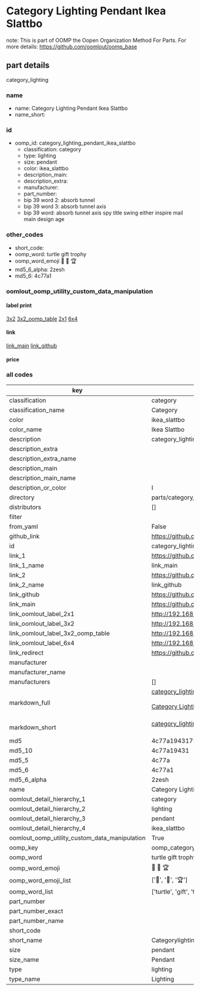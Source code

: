 # Category Lighting Pendant Ikea Slattbo  

note: This is part of OOMP the Oopen Organization Method For Parts. For more details: https://github.com/oomlout/oomp_base

##  part details
  



category_lighting



### name
* name: Category Lighting Pendant Ikea Slattbo
* name_short: 
### id
* oomp_id: category_lighting_pendant_ikea_slattbo
  * classification: category
  * type: lighting
  * size: pendant
  * color: ikea_slattbo
  * description_main: 
  * description_extra: 
  * manufacturer: 
  * part_number: 
  * bip 39 word 2: absorb tunnel
  * bip 39 word 3: absorb tunnel axis
  * bip 39 word: absorb tunnel axis spy title swing either inspire mail main design age

### other_codes
* short_code: 
* oomp_word: turtle gift trophy
* oomp_word_emoji :turtle: :gift: :trophy:
* md5_6_alpha: 2zesh
* md5_6: 4c77a1






### oomlout_oomp_utility_custom_data_manipulation
#### label print
[3x2](http://192.168.1.245:1112/?label=oomp%202zesh)
[3x2_oomp_table](http://192.168.1.108:1112/?label=oomp%202zesh)
[2x1](http://192.168.1.242:1112/?label=oomp%202zesh)
[6x4](http://192.168.1.55:1112/?label=oomp%202zesh)    

#### link

[link_main](https://github.com/oomlout/oomlout_oomp_version_1_messy/tree/main/parts/category_lighting_pendant_ikea_slattbo) [link_github](https://github.com/oomlout/oomlout_oomp_version_1_messy/tree/main/parts/category_lighting_pendant_ikea_slattbo)                             

#### price







### all codes 
| key | value |  
| --- | --- |  
| classification | category |  
| classification_name | Category |  
| color | ikea_slattbo |  
| color_name | Ikea Slattbo |  
| description | category_lighting |  
| description_extra |  |  
| description_extra_name |  |  
| description_main |  |  
| description_main_name |  |  
| description_or_color | I  |  
| directory | parts/category_lighting_pendant_ikea_slattbo |  
| distributors | [] |  
| filter |  |  
| from_yaml | False |  
| github_link | https://github.com/oomlout/oomlout_oomp_part_src/tree/main/parts/category_lighting_pendant_ikea_slattbo |  
| id | category_lighting_pendant_ikea_slattbo |  
| link_1 | https://github.com/oomlout/oomlout_oomp_version_1_messy/tree/main/parts/category_lighting_pendant_ikea_slattbo |  
| link_1_name | link_main |  
| link_2 | https://github.com/oomlout/oomlout_oomp_version_1_messy/tree/main/parts/category_lighting_pendant_ikea_slattbo |  
| link_2_name | link_github |  
| link_github | https://github.com/oomlout/oomlout_oomp_version_1_messy/tree/main/parts/category_lighting_pendant_ikea_slattbo |  
| link_main | https://github.com/oomlout/oomlout_oomp_version_1_messy/tree/main/parts/category_lighting_pendant_ikea_slattbo |  
| link_oomlout_label_2x1 | http://192.168.1.242:1112/?label=oomp%202zesh |  
| link_oomlout_label_3x2 | http://192.168.1.245:1112/?label=oomp%202zesh |  
| link_oomlout_label_3x2_oomp_table | http://192.168.1.108:1112/?label=oomp%202zesh |  
| link_oomlout_label_6x4 | http://192.168.1.55:1112/?label=oomp%202zesh |  
| link_redirect | https://github.com/oomlout/oomlout_oomp_version_1_messy/tree/main/parts/category_lighting_pendant_ikea_slattbo |  
| manufacturer |  |  
| manufacturer_name |  |  
| manufacturers | [] |  
| markdown_full | [category_lighting_pendant_ikea_slattbo](none)<br>[](none)<br>[Category Lighting Pendant Ikea Slattbo](none)<br><br> |  
| markdown_short | [category_lighting_pendant_ikea_slattbo](none)<br><br> |  
| md5 | 4c77a194317548e370717d3421faa006 |  
| md5_10 | 4c77a19431 |  
| md5_5 | 4c77a |  
| md5_6 | 4c77a1 |  
| md5_6_alpha | 2zesh |  
| name | Category Lighting Pendant Ikea Slattbo |  
| oomlout_detail_hierarchy_1 | category |  
| oomlout_detail_hierarchy_2 | lighting |  
| oomlout_detail_hierarchy_3 | pendant |  
| oomlout_detail_hierarchy_4 | ikea_slattbo |  
| oomlout_oomp_utility_custom_data_manipulation | True |  
| oomp_key | oomp_category_lighting_pendant_ikea_slattbo |  
| oomp_word | turtle gift trophy |  
| oomp_word_emoji | :turtle: :gift: :trophy: |  
| oomp_word_emoji_list | [':turtle:', ':gift:', ':trophy:'] |  
| oomp_word_list | ['turtle', 'gift', 'trophy'] |  
| part_number |  |  
| part_number_exact |  |  
| part_number_name |  |  
| short_code |  |  
| short_name | Categorylighting |  
| size | pendant |  
| size_name | Pendant |  
| type | lighting |  
| type_name | Lighting |  
